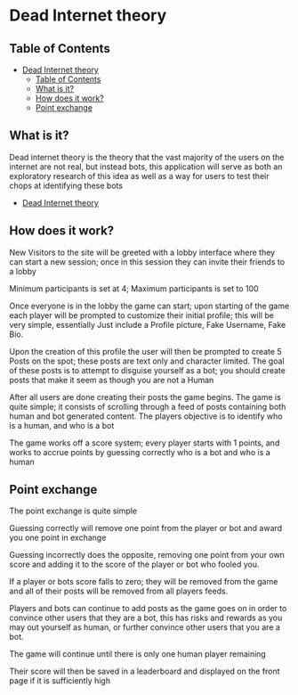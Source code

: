 # Dead Internet theory

## Table of Contents

- [Dead Internet theory](#dead-internet-theory)
  - [Table of Contents](#table-of-contents)
  - [What is it?](#what-is-it)
  - [How does it work?](#how-does-it-work)
  - [Point exchange](#point-exchange)



## What is it? 

Dead internet theory is the theory that the vast majority of the users on the internet are not real, but instead bots, this application will serve as both an exploratory research of this idea as well as a way for users to test their chops at identifying these bots 

- [Dead Internet theory](https://en.wikipedia.org/wiki/Dead_Internet_theory)

## How does it work? 

New Visitors to the site will be greeted with a lobby interface where they can start a new session; once in this session they can invite their friends to a lobby

Minimum participants is set at 4; Maximum participants is set to 100

Once everyone is in the lobby the game can start; upon starting of the game each player will be prompted to customize their initial profile; this will be very simple, essentially Just include a Profile picture, Fake Username, Fake Bio.

Upon the creation of this profile the user will then be prompted to create 5 Posts on the spot; these posts are text only and character limited. The goal of these posts is to attempt to disguise yourself as a bot; you should create posts that make it seem as though you are not a Human

After all users are done creating their posts the game begins. The game is quite simple; it consists of scrolling through a feed of posts containing both human and bot generated content. The players objective is to identify who is a human, and who is a bot

The game works off a score system; every player starts with 1 points, and works to accrue points by guessing correctly who is a bot and who is a human

## Point exchange

The point exchange is quite simple

Guessing correctly will remove one point from the player or bot and award you one point in exchange

Guessing incorrectly does the opposite, removing one point from your own score and adding it to the score of the player or bot who fooled you.

If a player or bots score falls to zero; they will be removed from the game and all of their posts will be removed from all players feeds.

Players and bots can continue to add posts as the game goes on in order to convince other users that they are a bot, this has risks and rewards as you may out yourself as human, or further convince other users that you are a bot.

The game will continue until there is only one human player remaining

Their score will then be saved in a leaderboard and displayed on the front page if it is sufficiently high